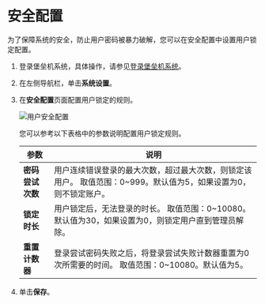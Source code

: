 # 安全配置

为了保障系统的安全，防止用户密码被暴力破解，您可以在安全配置中设置用户锁定配置。

1.  登录堡垒机系统，具体操作，请参见[登录堡垒机系统](/intl.zh-CN/用户指南（V3.2版本）/管理员手册/登录堡垒机系统.md)。

2.  在左侧导航栏，单击**系统设置**。

3.  在**安全配置**页面配置用户锁定的规则。

    ![用户安全配置](https://static-aliyun-doc.oss-accelerate.aliyuncs.com/assets/img/zh-CN/3462449951/p65166.png)

    您可以参考以下表格中的参数说明配置用户锁定规则。

    |参数|说明|
    |--|--|
    |**密码尝试次数**|用户连续错误登录的最大次数，超过最大次数，则锁定该用户。 取值范围：0~999。默认值为5，如果设置为0，则不锁定账户。 |
    |**锁定时长**|用户锁定后，无法登录的时长。 取值范围：0~10080。默认值为30，如果设置为0，则锁定用户直到管理员解除。 |
    |**重置计数器**|登录尝试密码失败之后，将登录尝试失败计数器重置为0次所需要的时间。 取值范围：0~10080。默认值为5。 |

4.  单击**保存**。


